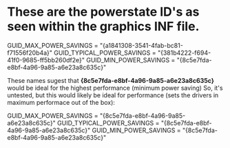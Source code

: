 # These are the powerstate ID's as seen within the graphics INF file.

GUID_MAX_POWER_SAVINGS = "{a1841308-3541-4fab-bc81-f71556f20b4a}"
GUID_TYPICAL_POWER_SAVINGS = "{381b4222-f694-41f0-9685-ff5bb260df2e}"
GUID_MIN_POWER_SAVINGS = "{8c5e7fda-e8bf-4a96-9a85-a6e23a8c635c}"

These names sugest that **{8c5e7fda-e8bf-4a96-9a85-a6e23a8c635c}** would be ideal for the highest performance (minimum power saving)
So, it's untested, but this would likely be ideal for performance (sets the drivers in maximum performace out of the box):

GUID_MAX_POWER_SAVINGS = "{8c5e7fda-e8bf-4a96-9a85-a6e23a8c635c}"
GUID_TYPICAL_POWER_SAVINGS = "{8c5e7fda-e8bf-4a96-9a85-a6e23a8c635c}"
GUID_MIN_POWER_SAVINGS = "{8c5e7fda-e8bf-4a96-9a85-a6e23a8c635c}"
